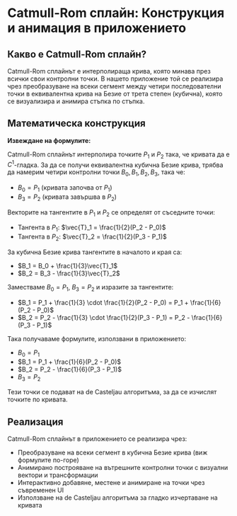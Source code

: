 # Catmull-Rom сплайн: Конструкция и анимация в приложението

## Какво е Catmull-Rom сплайн?
Catmull-Rom сплайнът е интерполираща крива, която минава през всички свои контролни точки. В нашето приложение той се реализира чрез преобразуване на всеки сегмент между четири последователни точки в еквивалентна крива на Безие от трета степен (кубична), която се визуализира и анимира стъпка по стъпка.

## Математическа конструкция

**Извеждане на формулите:**

Catmull-Rom сплайнът интерполира точките $P_1$ и $P_2$ така, че кривата да е $C^1$-гладка. За да се получи еквивалентна кубична Безие крива, трябва да намерим четири контролни точки $B_0, B_1, B_2, B_3$, така че:
- $B_0 = P_1$ (кривата започва от $P_1$)
- $B_3 = P_2$ (кривата завършва в $P_2$)

Векторите на тангентите в $P_1$ и $P_2$ се определят от съседните точки:
- Тангента в $P_1$: $\vec{T}_1 = \frac{1}{2}(P_2 - P_0)$
- Тангента в $P_2$: $\vec{T}_2 = \frac{1}{2}(P_3 - P_1)$

За кубична Безие крива тангентите в началото и края са:
- $B_1 = B_0 + \frac{1}{3}\vec{T}_1$
- $B_2 = B_3 - \frac{1}{3}\vec{T}_2$

Заместваме $B_0 = P_1$, $B_3 = P_2$ и изразите за тангентите:
- $B_1 = P_1 + \frac{1}{3} \cdot \frac{1}{2}(P_2 - P_0) = P_1 + \frac{1}{6}(P_2 - P_0)$
- $B_2 = P_2 - \frac{1}{3} \cdot \frac{1}{2}(P_3 - P_1) = P_2 - \frac{1}{6}(P_3 - P_1)$

Така получаваме формулите, използвани в приложението:

- $B_0 = P_1$
- $B_1 = P_1 + \frac{1}{6}(P_2 - P_0)$
- $B_2 = P_2 - \frac{1}{6}(P_3 - P_1)$
- $B_3 = P_2$

Тези точки се подават на de Casteljau алгоритъма, за да се изчислят точките по кривата.

## Реализация
Catmull-Rom сплайнът в приложението се реализира чрез:
- Преобразуване на всеки сегмент в кубична Безие крива (виж формулите по-горе)
- Анимирано построяване на вътрешните контролни точки с визуални вектори и трансформации
- Интерактивно добавяне, местене и анимиране на точки чрез съвременен UI
- Използване на de Casteljau алгоритъма за гладко изчертаване на кривата
